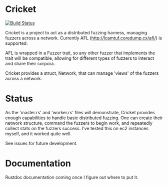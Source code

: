 # Cricket

[![Build Status](https://travis-ci.org/insanitybit/Cricket.png)](https://travis-ci.org/insanitybit/Cricket)

Cricket is a project to act as a distributed fuzzing harness, managing fuzzers
across a network. Currently AFL (http://lcamtuf.coredump.cx/afl/) is supported.

AFL is wrapped in a Fuzzer trait, so any other fuzzer that implements the trait
will be compatible, allowing for different types of fuzzers to interact and share
their corpora.

Cricket provides a struct, Network, that can manage 'views' of the fuzzers
across a network.

# Status
As the 'master.rs' and 'worker.rs' files will demonstrate, Cricket provides
enough capabilities to handle basic distributed fuzzing. One can create their
network structure, command the fuzzers to begin work, and repeatedly collect
stats on the fuzzers success. I've tested this on ec2 instances myself, and
it worked quite well.

See issues for future development.

# Documentation
Rustdoc documentation coming once I figure out where to put it.

